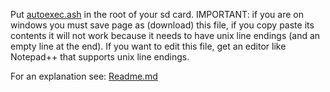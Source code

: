 Put [autoexec.ash](https://github.com/irungentoo/Xiaomi_Yi_4k_Camera/raw/master/4k+/increased_framerate/1.3.29/autoexec.ash) in the root of your sd card. IMPORTANT: if you are on windows you must save page as (download) this file, if you copy paste its contents it will not work because it needs to have unix line endings (and an empty line at the end). If you want to edit this file, get an editor like Notepad++ that supports unix line endings.

For an explanation see: [Readme.md](../Readme.md)
